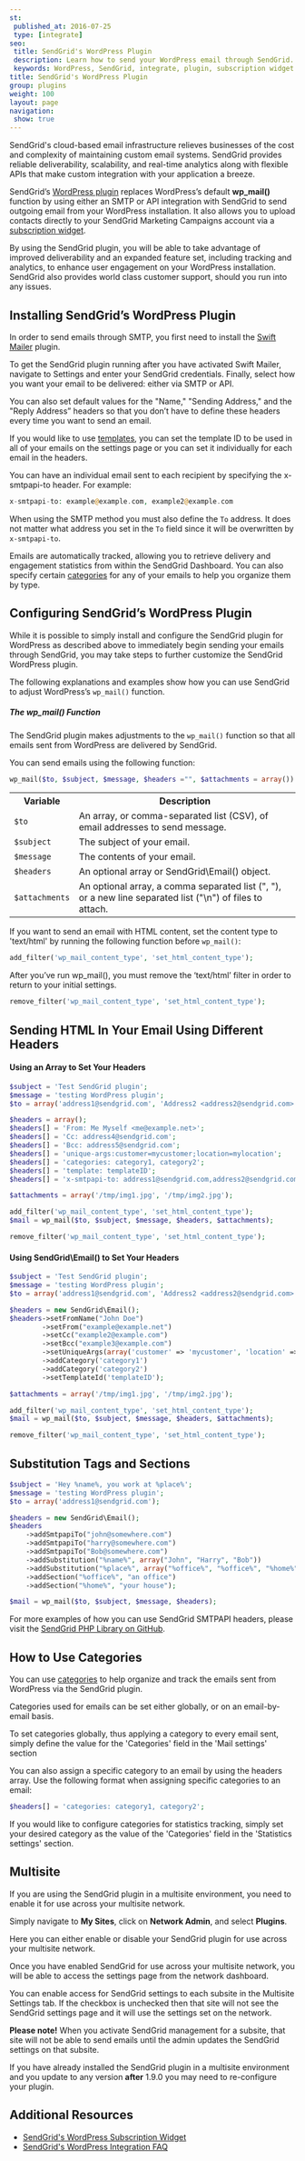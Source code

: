 ```yaml
---
st:
 published_at: 2016-07-25
 type: [integrate]
seo:
 title: SendGrid's WordPress Plugin
 description: Learn how to send your WordPress email through SendGrid.
 keywords: WordPress, SendGrid, integrate, plugin, subscription widget
title: SendGrid's WordPress Plugin
group: plugins
weight: 100
layout: page
navigation:
 show: true
---
```

SendGrid's cloud-based email infrastructure relieves businesses of the cost and complexity of maintaining custom email systems. SendGrid provides reliable deliverability, scalability, and real-time analytics along with flexible APIs that make custom integration with your application a breeze.

SendGrid’s [WordPress plugin](https://wordpress.org/plugins/sendgrid-email-delivery-simplified/) replaces WordPress’s default **wp_mail()** function by using either an SMTP or API integration with SendGrid to send outgoing email from your WordPress installation. It also allows you to upload contacts directly to your SendGrid Marketing Campaigns account via a [subscription widget]({{root_url}}/for-developers/managing-contacts/wordpress-subscription-widget/).

By using the SendGrid plugin, you will be able to take advantage of improved deliverability and an expanded feature set, including tracking and analytics, to enhance user engagement on your WordPress installation. SendGrid also provides world class customer support, should you run into any issues.

## 	Installing SendGrid’s WordPress Plugin

In order to send emails through SMTP, you first need to install the [Swift Mailer](https://wordpress.org/plugins/swift-mailer/) plugin.

To get the SendGrid plugin running after you have activated Swift Mailer, navigate to Settings and enter your SendGrid credentials. Finally, select how you want your email to be delivered: either via SMTP or API.

You can also set default values for the "Name," "Sending Address," and the "Reply Address” headers so that you don’t have to define these headers every time you want to send an email.

If you would like to use [templates]({{root_url}}/ui/sending-email/how-to-send-email-with-marketing-campaigns-with-dynamic-transactional-templates/), you can set the template ID to be used in all of your emails on the settings page or you can set it individually for each email in the headers.

You can have an individual email sent to each recipient by specifying the x-smtpapi-to header. For example:

```php
x-smtpapi-to: example@example.com, example2@example.com
```

<call-out>

When using the SMTP method you must also define the `To` address. It does not matter what address you set in the `To` field since it will be overwritten by `x-smtpapi-to`.

</call-out>

Emails are automatically tracked, allowing you to retrieve delivery and engagement statistics from within the SendGrid Dashboard. You can also specify certain [categories](#how-to-use-categories) for any of your emails to help you organize them by type.

## 	Configuring SendGrid’s WordPress Plugin

While it is possible to simply install and configure the SendGrid plugin for WordPress as described above to immediately begin sending your emails through SendGrid, you may take steps to further customize the SendGrid WordPress plugin.

The following explanations and examples show how you can use SendGrid to adjust WordPress’s `wp_mail()` function.

 ##### 	The wp_mail() Function

The SendGrid plugin makes adjustments to the `wp_mail()` function so that all emails sent from WordPress are delivered by SendGrid.

You can send emails using the following function:

```php
wp_mail($to, $subject, $message, $headers ="", $attachments = array())
```

<table class="table">
  <tr><th>Variable</th><th>Description</th></tr>
  <tr><td><code>$to</code></td><td>An array, or comma-separated list (CSV), of email addresses to send message.</td></tr>
  <tr><td><code>$subject</code></td><td>The subject of your email.</td></tr>
  <tr><td><code>$message</code></td><td>The contents of your email.</td></tr>
  <tr><td><code>$headers</code></td><td>An optional array or SendGrid\Email() object.</td></tr>
  <tr><td><code>$attachments</code></td><td>An optional array, a comma separated list (", "), or a new line separated list ("\n") of files to attach.</td></tr>
</table>

If you want to send an email with HTML content, set the content type to 'text/html' by running the following function before `wp_mail()`:

```php
add_filter('wp_mail_content_type', 'set_html_content_type');
```

<call-out type="warning">

After you’ve run wp_mail(), you must remove the ‘text/html’ filter in order to return to your initial settings.

</call-out>

```php
remove_filter('wp_mail_content_type', 'set_html_content_type');
```

## 	Sending HTML In Your Email Using Different Headers

 #### 	Using an Array to Set Your Headers

```php
$subject = 'Test SendGrid plugin';
$message = 'testing WordPress plugin';
$to = array('address1@sendgrid.com', 'Address2 <address2@sendgrid.com>', 'address3@sendgrid.com');

$headers = array();
$headers[] = 'From: Me Myself <me@example.net>';
$headers[] = 'Cc: address4@sendgrid.com';
$headers[] = 'Bcc: address5@sendgrid.com';
$headers[] = 'unique-args:customer=mycustomer;location=mylocation';
$headers[] = 'categories: category1, category2';
$headers[] = 'template: templateID';
$headers[] = 'x-smtpapi-to: address1@sendgrid.com,address2@sendgrid.com';

$attachments = array('/tmp/img1.jpg', '/tmp/img2.jpg');

add_filter('wp_mail_content_type', 'set_html_content_type');
$mail = wp_mail($to, $subject, $message, $headers, $attachments);

remove_filter('wp_mail_content_type', 'set_html_content_type');
```

 #### 	Using SendGrid\Email() to Set Your Headers

```php
$subject = 'Test SendGrid plugin';
$message = 'testing WordPress plugin';
$to = array('address1@sendgrid.com', 'Address2 <address2@sendgrid.com>', 'address3@sendgrid.com');

$headers = new SendGrid\Email();
$headers->setFromName("John Doe")
        ->setFrom("example@example.net")
        ->setCc("example2@example.com")
        ->setBcc("example3@example.com")
        ->setUniqueArgs(array('customer' => 'mycustomer', 'location' => 'mylocation'))
        ->addCategory('category1')
        ->addCategory('category2')
        ->setTemplateId('templateID');

$attachments = array('/tmp/img1.jpg', '/tmp/img2.jpg');

add_filter('wp_mail_content_type', 'set_html_content_type');
$mail = wp_mail($to, $subject, $message, $headers, $attachments);

remove_filter('wp_mail_content_type', 'set_html_content_type');
```

## 	Substitution Tags and Sections

```php
$subject = 'Hey %name%, you work at %place%';
$message = 'testing WordPress plugin';
$to = array('address1@sendgrid.com');

$headers = new SendGrid\Email();
$headers
    ->addSmtpapiTo("john@somewhere.com")
    ->addSmtpapiTo("harry@somewhere.com")
    ->addSmtpapiTo("Bob@somewhere.com")
    ->addSubstitution("%name%", array("John", "Harry", "Bob"))
    ->addSubstitution("%place%", array("%office%", "%office%", "%home%"))
    ->addSection("%office%", "an office")
    ->addSection("%home%", "your house");

$mail = wp_mail($to, $subject, $message, $headers);
```

For more examples of how you can use SendGrid SMTPAPI headers, please visit the [SendGrid PHP Library on GitHub](https://github.com/sendgrid/sendgrid-php#smtpapi).

## 	How to Use Categories

You can use [categories]({{root_url}}/ui/analytics-and-reporting/categories/) to help organize and track the emails sent from WordPress via the SendGrid plugin.

Categories used for emails can be set either globally, or on an email-by-email basis.

To set categories globally, thus applying a category to every email sent, simply define the value for the 'Categories' field in the 'Mail settings' section

You can also assign a specific category to an email by using the headers array. Use the following format when assigning specific categories to an email:

```php
$headers[] = 'categories: category1, category2';
```

If you would like to configure categories for statistics tracking, simply set your desired category as the value of the 'Categories' field in the 'Statistics settings' section.

## 	Multisite

If you are using the SendGrid plugin in a multisite environment, you need to enable it for use across your multisite network.

Simply navigate to **My Sites**, click on **Network Admin**, and select **Plugins**.

Here you can either enable or disable your SendGrid plugin for use across your multisite network.

Once you have enabled SendGrid for use across your multisite network, you will be able to access the settings page from the network dashboard.

You can enable access for SendGrid settings to each subsite in the Multisite Settings tab. If the checkbox is unchecked then that site will not see the SendGrid settings page and it will use the settings set on the network.

<call-out>

**Please note!** When you activate SendGrid management for a subsite, that site will not be able to send emails until the admin updates the SendGrid settings on that subsite.

</call-out>

If you have already installed the SendGrid plugin in a multisite environment and you update to any version **after** 1.9.0 you may need to re-configure your plugin.

## 	Additional Resources

* [SendGrid's WordPress Subscription Widget]({{root_url}}/for-developers/managing-contacts/wordpress-subscription-widget/)
* [SendGrid's WordPress Integration FAQ]({{root_url}}/for-developers/sending-email/wordpress-faq/)
